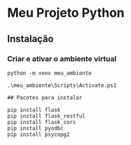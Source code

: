 # Meu Projeto Python

## Instalação

### Criar e ativar o ambiente virtual
```
python -m venv meu_ambiente

.\meu_ambiente\Scripts\Activate.ps1  

## Pacotes para instalar

pip install flask
pip install flask_restful
pip install flask_cors
pip install pyodbc
pip install psycopg2
```